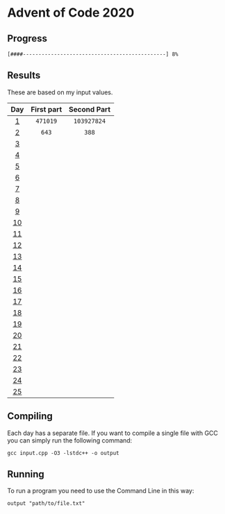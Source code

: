 # Advent of Code 2020

## Progress

    [####----------------------------------------------] 8%

## Results

These are based on my input values.

Day                                        | First part       | Second Part
:----------------------------------------: | :--------------: | :--------------:
[1](https://adventofcode.com/2020/day/1)   | `471019`         | `103927824`
[2](https://adventofcode.com/2020/day/2)   | `643`            | `388`
[3](https://adventofcode.com/2020/day/3)   |                  | 
[4](https://adventofcode.com/2020/day/4)   |                  | 
[5](https://adventofcode.com/2020/day/5)   |                  | 
[6](https://adventofcode.com/2020/day/6)   |                  | 
[7](https://adventofcode.com/2020/day/7)   |                  | 
[8](https://adventofcode.com/2020/day/8)   |                  | 
[9](https://adventofcode.com/2020/day/9)   |                  | 
[10](https://adventofcode.com/2020/day/10) |                  | 
[11](https://adventofcode.com/2020/day/11) |                  | 
[12](https://adventofcode.com/2020/day/12) |                  | 
[13](https://adventofcode.com/2020/day/13) |                  | 
[14](https://adventofcode.com/2020/day/14) |                  | 
[15](https://adventofcode.com/2020/day/15) |                  | 
[16](https://adventofcode.com/2020/day/16) |                  | 
[17](https://adventofcode.com/2020/day/17) |                  | 
[18](https://adventofcode.com/2020/day/18) |                  | 
[19](https://adventofcode.com/2020/day/19) |                  | 
[20](https://adventofcode.com/2020/day/20) |                  | 
[21](https://adventofcode.com/2020/day/21) |                  | 
[22](https://adventofcode.com/2020/day/22) |                  | 
[23](https://adventofcode.com/2020/day/23) |                  | 
[24](https://adventofcode.com/2020/day/24) |                  | 
[25](https://adventofcode.com/2020/day/25) |                  | 

## Compiling

Each day has a separate file. If you want to compile a single file with GCC you can simply run the following command:

    gcc input.cpp -O3 -lstdc++ -o output

## Running

To run a program you need to use the Command Line in this way:

    output "path/to/file.txt"